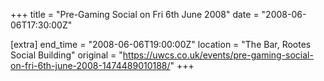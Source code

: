 +++
title = "Pre-Gaming Social on Fri 6th June 2008"
date = "2008-06-06T17:30:00Z"

[extra]
end_time = "2008-06-06T19:00:00Z"
location = "The Bar, Rootes Social Building"
original = "https://uwcs.co.uk/events/pre-gaming-social-on-fri-6th-june-2008-1474489010188/"
+++



